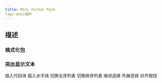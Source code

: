 ```yaml
---
title: Mini Format Pack
tags:anki插件
---
```

## 描述
### 格式化包
### 突出显示文本
插入代码块
插入水平线
切换无序列表
切换排序列表
缩进选择
外展选择
对齐按钮
